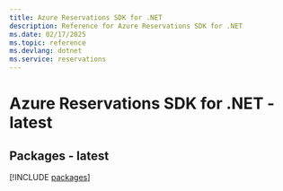 ```yaml
---
title: Azure Reservations SDK for .NET
description: Reference for Azure Reservations SDK for .NET
ms.date: 02/17/2025
ms.topic: reference
ms.devlang: dotnet
ms.service: reservations
---
```

# Azure Reservations SDK for .NET - latest
## Packages - latest
[!INCLUDE [packages](reservations-index.md)]